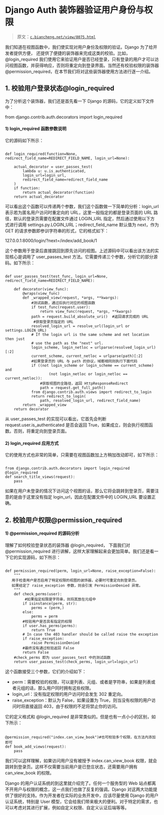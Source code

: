 # Django Auth 装饰器验证用户身份与权限

> 原文：[`c.biancheng.net/view/8075.html`](http://c.biancheng.net/view/8075.html)

我们知道在视图函数中，我们使实现对用户身份及权限的验证。Django 为了给开发者提供方便， 还提供了便捷的装饰器来完成这类的校验。比如，@login_required 我们使用它来验证用户是否已经登录，只有登录的用户才可以访问视图函数，并获得响应，否则将重定向到登录界面。当然还有校验权限的装饰器 @permission_required，在本节我们将对这些装饰器使用方法进行逐一介绍。

## 1\. 校验用户登录状态@login_required

为了分析这个装饰器，我们还是首先看一下 Django 的源码，它的定义如下文件中：

from django.contrib.auth.decorators import login_required

#### 1) login_required 函数参数说明

它的源码如下所示：

```

def login_required(function=None, redirect_field_name=REDIRECT_FIELD_NAME, login_url=None):

    actual_decorator = user_passes_test(
        lambda u: u.is_authenticated,
        login_url=login_url,
        redirect_field_name=redirect_field_name
    )
    if function:
        return actual_decorator(function)
    return actual_decorator
```

可以看出这个函数可以传递两个参数，我们这个函数做一下简单的分析：login_url 表示若为匿名用户访问时重定向的 URL，这里一般指定的都是登录页面的 URL 路径，默认的登录页需要在配置文件通过 LOGIN_URL 指定，然后通过使用以下方式进行调用 settings.py.LOGIN_URL；redirect_field_name 默认值为 next，作为 GET 的请求参数即参训字符串的形式，它的格式如下：

127.0.0.1:8000/login/?next=/index/add_book/1

这个参数用于登录后直接跳回到原先访问的视图。上述源码中可以看出该方法的实现核心是调用了 user_passes_test 方法。它需要传递三个参数，分析它的部分源码。如下所示：

```

def user_passes_test(test_func, login_url=None, redirect_field_name=REDIRECT_FIELD_NAME):

    def decorator(view_func):
        @wraps(view_func)
        def _wrapped_view(request, *args, **kwargs):
            #测试函数，通过后执行对应的视图函数
            if test_func(request.user):
                return view_func(request, *args, **kwargs)
            path = request.build_absolute_uri()  #返回请求完成的 URL
             #获取登录页指定的 URL
            resolved_login_url = resolve_url(login_url or settings.LOGIN_URL)
            # If the login url is the same scheme and net location then just
            # use the path as the "next" url.
            login_scheme, login_netloc = urlparse(resolved_login_url)[:2]
            current_scheme, current_netloc = urlparse(path)[:2]
            #如果登录页的 URL 与 path 的协议，域都相同则执行下面代码
            if ((not login_scheme or login_scheme == current_scheme) and
                    (not login_netloc or login_netloc == current_netloc)):
                #获取视图的全路径，返回 HttpResponseRedirect
                path = request.get_full_path()
            from django.contrib.auth.views import redirect_to_login
            return redirect_to_login(
                path, resolved_login_url, redirect_field_name)
        return _wrapped_view
    return decorator
```

从 user_passes_test 的实现可以看出，它首先会判断 request.user.is_authenticated 是否会返回 True，如果成立，则会执行视图函数。否则，将重定向到登录页面。

#### 2) login_required 应用方式

它的使用方式也非常的简单，只需要在视图函数加上方稍加改动即可，如下所示：

```

from django.contrib.auth.decorators import login_required
@login_required
def search_title_views(request):
    pass
```

如果在用户未登录的情况下访问这个视图的话，那么它将会跳转到登录页，需要注意的是由于这里没有指定 login_url，因此在配置文件中的 LOGIN_URL 要设置正确。

## 2\. 校验用户权限@permission_required

#### 1) @permission_required 的源码分析

理解了如何校验登录状态的装饰器 @login_required， 下面我们对 @permission_required 进行讲解，这样大家理解起来会更加简单。我们还是看一下它的实现源码，如下所示：

```

def permission_required(perm, login_url=None, raise_exception=False):
    """
   用于检查用户是否启用了特定权限的视图的装饰器，必要时可重定向到登录页。
   如果给定了 raise_exception 参数，则会引发 PermissionDenied 异常。
    """
    def check_perms(user):
         #如果指定权限是字符串，则将其放在元组中
        if isinstance(perm, str):
            perms = (perm,)
        else:
            perms = perm
        #校验用户是否具有指定的权限
        if user.has_perms(perms):
            return True
        # In case the 403 handler should be called raise the exception
        if raise_exception:
            raise PermissionDenied
        #最终没有通过校验返回 False
        return False
    #check_perms 即为 user_passes_test 中的测试函数
    return user_passes_test(check_perms, login_url=login_url)
```

这个函数接受三个参数，它们的介绍如下：

*   perm：需要校验的权限，可以是列表、元组、或者是字符串，如果是列表或者元组的话，那么用户同时拥有这些权限。
*   login_url：没有指定权限的用户访问时会发生 302 重定向。
*   raise_exception：默认为 False，如果设置为 True，则当没有权限的用户访问时将直接返回 403，由于权限的不足将禁止你的访问。

它的定义格式和 @login_required 是非常类似的。但是也有一点小小的区别，如下所示：

```

@permission_required("index.can_view_book")#也可校验多个权限，在方法内添加即可
def book_add_views(request):
    pass
```

我们可以这样理解，如果访问用户没有被授予 index.can_view_book 权限，就会跳转到登录页。这样不仅需要当前用户是已登庄状态，还需要用户拥有 can_view_book 的权限。

Django 的用户认证系统的到这里就介绍完了。任何一个服务型的 Web 站点都离不开用户与权限的概念，这一点我们也做了反复的强调。Django 对这两大功能提供了很好的支持。作为开发者在实际的业务开发中，应该尽量使用 Django 的用户认证系统，特别是 User 模型，它会给我们带来极大的便利。对于特定的需求，也可以考虑对其进行扩展，例如自定义权限、自定义认证后端等等。